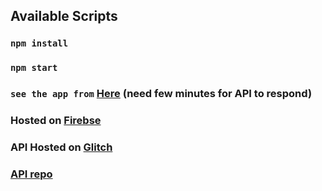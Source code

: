 ## Available Scripts

### `npm install`
### `npm start`

### `see the app from` [Here](https://recipesapp-cd316.web.app/ "website") (need few minutes for API to respond)
### Hosted on [Firebse](https://firebase.google.com/ "firebase")
### API Hosted on [Glitch](https://glitch.com/ "Glitch")
### [API repo](https://github.com/Nikolov0080/API_recipes "API repo")
